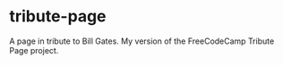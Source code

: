 # tribute-page
A page in tribute to Bill Gates. My version of the FreeCodeCamp Tribute Page project.
